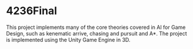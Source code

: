 # 4236Final
This project implements many of the core theories covered in AI for Game Design, such as kenematic arrive, chasing and pursuit and A*. The project is implemented using the Unity Game Engine in 3D. 
